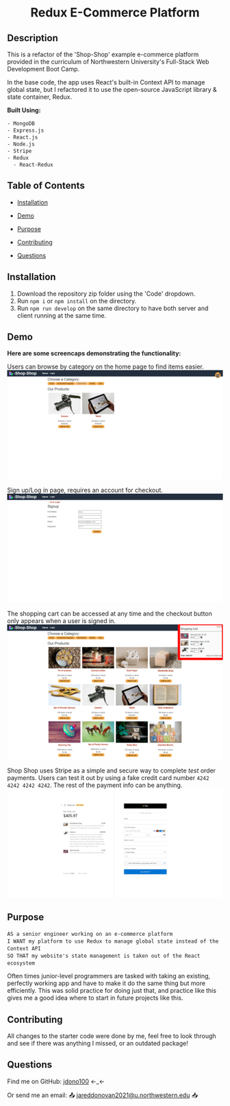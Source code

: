 <h1 align="center">Redux E-Commerce Platform</h1>


## Description

  This is a refactor of the 'Shop-Shop' example e-commerce platform provided in the curriculum of Northwestern University's Full-Stack Web Development Boot Camp.

  In the base code, the app uses React's built-in Context API to manage global state, but I refactored it to use the open-source JavaScript library & state container, Redux.

  **Built Using:**
  
    - MongoDB
    - Express.js
    - React.js
    - Node.js
    - Stripe
    - Redux
      - React-Redux


## Table of Contents

  * [Installation](#installation)

  * [Demo](#demo)

  * [Purpose](#purpose)

  * [Contributing](#contributing)

  * [Questions](#questions)


## Installation

  1. Download the repository zip folder using the 'Code' dropdown.
  2. Run `npm i` or `npm install` on the directory.
  3. Run `npm run develop` on the same directory to have both server and client running at the same time.


## Demo

  **Here are some screencaps demonstrating the functionality:**

  Users can browse by category on the home page to find items easier.
  ![Shop-Shop sort by categoriy](assets/shopshop-sc-categories.png)

  Sign up/Log in page, requires an account for checkout.
  ![Shop-Shop signup page](assets/shopshop-sc-signup.png)

  The shopping cart can be accessed at any time and the checkout button only appears when a user is signed in.
  ![Shop-Shop shopping cart](assets/shopshop-sc-cart.png)

  Shop Shop uses Stripe as a simple and secure way to complete *test* order payments. Users can test it out by using a fake credit card number `4242 4242 4242 4242`. The rest of the payment info can be anything.
  ![Shop-shop stripe payments](assets/shopshop-sc-stripe.png)


## Purpose

  `AS a senior engineer working on an e-commerce platform`<br/>
  `I WANT my platform to use Redux to manage global state instead of the Context API`<br/>
  `SO THAT my website's state management is taken out of the React ecosystem`


  Often times junior-level programmers are tasked with taking an existing, perfectly working app and have to make it do the same thing but more efficiently. This was solid practice for doing just that, and practice like this gives me a good idea where to start in future projects like this.


## Contributing
  
  All changes to the starter code were done by me, feel free to look through and see if there was anything I missed, or an outdated package!


## Questions

  Find me on GitHub: [jdono100](https://github.com/jdono100) ←_←

  Or send me an email: 📤 [jareddonovan2021@u.northwestern.edu](mailto:jareddonovan2021@u.northwestern.edu) 📥
